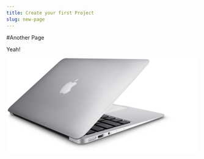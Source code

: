 ```yaml
---
title: Create your first Project
slug: new-page
---
```


#Another Page

Yeah!

![image](overview_wireless_hero_enhanced.png)
